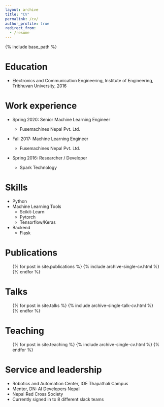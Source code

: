 ```yaml
---
layout: archive
title: "CV"
permalink: /cv/
author_profile: true
redirect_from:
  - /resume
---
```


{% include base_path %}

Education
======
* Electronics and Communication Engineering, Institute of Engineering, Tribhuvan University, 2016
<!-- * M.S. Computer Science, ****** University, 2022  (expected) -->

Work experience
======
* Spring 2020: Senior Machine Learning Engineer
  * Fusemachines Nepal Pvt. Ltd.
  <!-- * Duties included: Tagging issues -->
  <!-- * Supervisor: Professor Git -->

* Fall 2017: Machine Learning Engineer
  * Fusemachines Nepal Pvt. Ltd.
  <!-- * Duties included: Merging pull requests -->
  <!-- * Supervisor: Professor Hub -->
  
* Spring 2016: Researcher / Developer
  * Spark Technology
  <!-- * Duties included: Merging pull requests -->
  <!-- * Supervisor: Professor Hub -->
  
Skills
======
* Python
* Machine Learning Tools
  * Scikit-Learn
  * Pytorch
  * Tensorflow/Keras
* Backend
  * Flask

Publications
======
  <ul>{% for post in site.publications %}
    {% include archive-single-cv.html %}
  {% endfor %}</ul>
  
Talks
======
  <ul>{% for post in site.talks %}
    {% include archive-single-talk-cv.html %}
  {% endfor %}</ul>
  
Teaching
======
  <ul>{% for post in site.teaching %}
    {% include archive-single-cv.html %}
  {% endfor %}</ul>
  
Service and leadership
======
* Robotics and Automation Center, IOE Thapathali Campus
* Mentor, DN: AI Developers Nepal
* Nepal Red Cross Society
* Currently signed in to 8 different slack teams